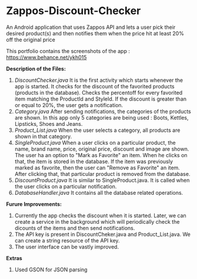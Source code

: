 Zappos-Discount-Checker
=======================

An Android application that uses Zappos API and lets a user pick their desired product(s) and then notifies them when the price hit at least 20% off the original price

This portfolio  contains the screenshots of the app :
https://www.behance.net/ykh015

**Description of the Files:**

1. *DiscountChecker.java*
It is the first activity which starts whenever the app is started. It checks for the discount of the favorited products (products in the database). Checks the percentoff for every favorited item matching the ProductId and StyleId.
If the discount is greater than or equal to 20%, the user gets a notification.
2. *Category.java*
After sending notifications, the categories of the products are shown. 
In this app only 5 categories are being used : Boots, Kettles, Lipsticks, Shoes and Jeans.
3. *Product_List.java*
When the user selects a category, all products are shown in that category.
4. *SingleProduct.java*
When a user clicks on a particular product, the name, brand name, price, original price, discount and image are shown.
The user ha an option to "Mark as Favorite" an item. When he clicks on that, the item is stored in the database.
If the item was previously marked as favorite, then the user can "Remove as Favorite" an item. After clicking that, that particular product is removed from the database.
5. *DiscountProduct.java*
It is similar to SingleProduct.java. It is called when the user clicks on a particular notification.
6. *DatabaseHandler.java*
It contains all the database related operations.






**Furure Improvements:**

1. Currently the app checks the discount when it is started. Later, we can create a service in the background which will periodically check the dicounts of the items and then send notifications.
2. The API key is present in DiscountCheker.java and Product_List.java. We can create a string resource of the API key.
3. The user interface can be vastly improved.


**Extras**
1. Used GSON for JSON parsing
